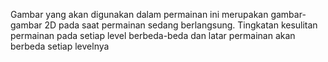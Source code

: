 Gambar yang akan digunakan dalam permainan ini merupakan gambar-gambar 2D
pada saat permainan sedang berlangsung. Tingkatan kesulitan permainan pada setiap
level berbeda-beda dan latar permainan akan berbeda setiap levelnya